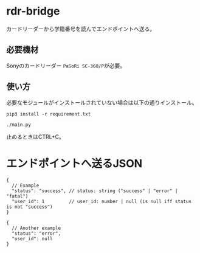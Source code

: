 # rdr-bridge

カードリーダーから学籍番号を読んでエンドポイントへ送る。

## 必要機材

Sonyのカードリーダー `PaSoRi SC-360/P`が必要。

## 使い方

必要なモジュールがインストールされていない場合は以下の通りインストール。

```shell
pip3 install -r requirement.txt
```

```shell
./main.py
```

止めるときはCTRL+C。

# エンドポイントへ送るJSON

```json5
{
  // Example
  "status": "success", // status: string ("success" | "error" | "fatal")
  "user_id": 1         // user_id: number | null (is null iff status is not "success")
}
```


```json5
{
  // Another example
  "status": "error",
  "user_id": null
}
```
